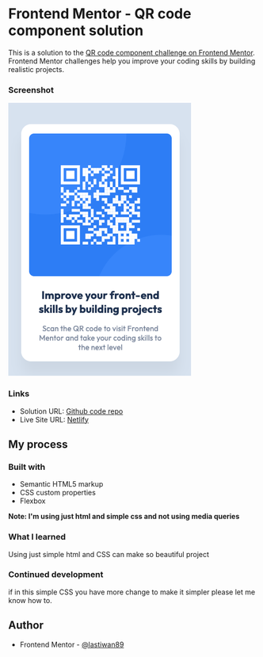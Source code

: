 # Frontend Mentor - QR code component solution

This is a solution to the [QR code component challenge on Frontend Mentor](https://www.frontendmentor.io/challenges/qr-code-component-iux_sIO_H). Frontend Mentor challenges help you improve your coding skills by building realistic projects.

### Screenshot

![Screnshot](./images/Screenshot.png)

### Links

- Solution URL: [Github code repo](https://github.com/lastiwan89/fem-qrcode)
- Live Site URL: [Netlify](https://friendly-scone-0a8c0d.netlify.app/)

## My process

### Built with

- Semantic HTML5 markup
- CSS custom properties
- Flexbox

**Note: I'm using just html and simple css and not using media queries**

### What I learned

Using just simple html and CSS can make so beautiful project

### Continued development

if in this simple CSS you have more change to make it simpler please let me know how to.

## Author

- Frontend Mentor - [@lastiwan89](https://www.frontendmentor.io/profile/lastiwan89)
